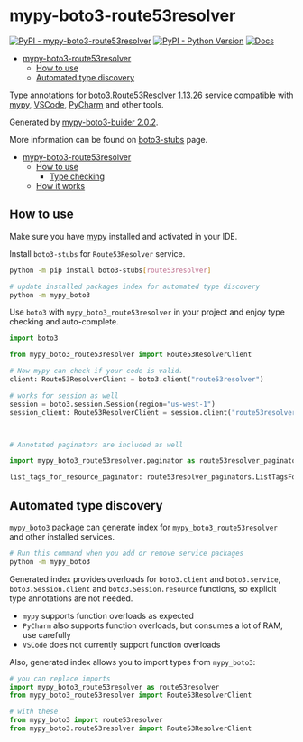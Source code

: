 # mypy-boto3-route53resolver

[![PyPI - mypy-boto3-route53resolver](https://img.shields.io/pypi/v/mypy-boto3-route53resolver.svg?color=blue)](https://pypi.org/project/mypy-boto3-route53resolver)
[![PyPI - Python Version](https://img.shields.io/pypi/pyversions/mypy-boto3-route53resolver.svg?color=blue)](https://pypi.org/project/mypy-boto3-route53resolver)
[![Docs](https://img.shields.io/readthedocs/mypy-boto3-builder.svg?color=blue)](https://mypy-boto3-builder.readthedocs.io/)

- [mypy-boto3-route53resolver](#mypy-boto3-route53resolver)
  - [How to use](#how-to-use)
  - [Automated type discovery](#automated-type-discovery)


Type annotations for
[boto3.Route53Resolver 1.13.26](https://boto3.amazonaws.com/v1/documentation/api/1.13.26/reference/services/route53resolver.html#Route53Resolver) service
compatible with [mypy](https://github.com/python/mypy), [VSCode](https://code.visualstudio.com/),
[PyCharm](https://www.jetbrains.com/pycharm/) and other tools.

Generated by [mypy-boto3-buider 2.0.2](https://github.com/vemel/mypy_boto3_builder).

More information can be found on [boto3-stubs](https://pypi.org/project/boto3-stubs/) page.

- [mypy-boto3-route53resolver](#mypy-boto3-route53resolver)
  - [How to use](#how-to-use)
    - [Type checking](#type-checking)
  - [How it works](#how-it-works)

## How to use

Make sure you have [mypy](https://github.com/python/mypy) installed and activated in your IDE.

Install `boto3-stubs` for `Route53Resolver` service.

```bash
python -m pip install boto3-stubs[route53resolver]

# update installed packages index for automated type discovery
python -m mypy_boto3
```

Use `boto3` with `mypy_boto3_route53resolver` in your project and enjoy type checking and auto-complete.

```python
import boto3

from mypy_boto3_route53resolver import Route53ResolverClient

# Now mypy can check if your code is valid.
client: Route53ResolverClient = boto3.client("route53resolver")

# works for session as well
session = boto3.session.Session(region="us-west-1")
session_client: Route53ResolverClient = session.client("route53resolver")



# Annotated paginators are included as well

import mypy_boto3_route53resolver.paginator as route53resolver_paginators

list_tags_for_resource_paginator: route53resolver_paginators.ListTagsForResourcePaginator = client.get_paginator("list_tags_for_resource")
```

## Automated type discovery

`mypy_boto3` package can generate index for `mypy_boto3_route53resolver` and other installed services.

```bash
# Run this command when you add or remove service packages
python -m mypy_boto3
```

Generated index provides overloads for `boto3.client` and `boto3.service`,
`boto3.Session.client` and `boto3.Session.resource` functions,
so explicit type annotations are not needed.

- `mypy` supports function overloads as expected
- `PyCharm` also supports function overloads, but consumes a lot of RAM, use carefully
- `VSCode` does not currently support function overloads

Also, generated index allows you to import types from `mypy_boto3`:

```python
# you can replace imports
import mypy_boto3_route53resolver as route53resolver
from mypy_boto3_route53resolver import Route53ResolverClient

# with these
from mypy_boto3 import route53resolver
from mypy_boto3.route53resolver import Route53ResolverClient
```